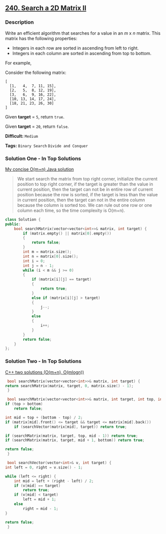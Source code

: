 ## [240. Search a 2D Matrix II](https://leetcode.com/problems/search-a-2d-matrix-ii/description/)

### Description

Write an efficient algorithm that searches for a value in an *m* x *n* matrix. This matrix has the following properties:

- Integers in each row are sorted in ascending from left to right.
- Integers in each column are sorted in ascending from top to bottom.

For example,

Consider the following matrix:

```
[
  [1,   4,  7, 11, 15],
  [2,   5,  8, 12, 19],
  [3,   6,  9, 16, 22],
  [10, 13, 14, 17, 24],
  [18, 21, 23, 26, 30]
]

```

Given **target** = `5`, return `true`.

Given **target** = `20`, return `false`.



**Difficult:** `Medium`

**Tags:** `Binary Search` `Divide and Conquer`



### Solution One - In Top Solutions

[My concise O(m+n) Java solution](https://discuss.leetcode.com/topic/20064/my-concise-o-m-n-java-solution)

> We start search the matrix from top right corner, initialize the current position to top right corner, if the target is greater than the value in current position, then the target can not be in entire row of current position because the row is sorted, if the target is less than the value in current position, then the target can not in the entire column because the column is sorted too. We can rule out one row or one column each time, so the time complexity is O(m+n).

```c++
class Solution {
public:
    bool searchMatrix(vector<vector<int>>& matrix, int target) {
        if (matrix.empty() || matrix[0].empty())
        {
            return false;
        }
        int m = matrix.size();
        int n = matrix[0].size();
        int i = 0;
        int j = n - 1;
        while (i < m && j >= 0)
        {
            if (matrix[i][j] == target)
            {
                return true;
            }
            else if (matrix[i][j] > target) 
            {
                j--;
            }
            else
            {
                i++;
            }
        }
        return false;
    }
};
```



### Solution Two - In Top Solutions

[C++ two solutions (O(m+n), O(mlogn))](https://discuss.leetcode.com/topic/19487/c-two-solutions-o-m-n-o-mlogn)

```c++
 bool searchMatrix(vector<vector<int>>& matrix, int target) {
return searchMatrix(matrix, target, 0, matrix.size() - 1);
 }

 bool searchMatrix(vector<vector<int>>& matrix, int target, int top, int bottom) {
if (top > bottom)
	return false;

int mid = top + (bottom - top) / 2;
if (matrix[mid].front() <= target && target <= matrix[mid].back())
	if (searchVector(matrix[mid], target)) return true;

if (searchMatrix(matrix, target, top, mid - 1)) return true;
if (searchMatrix(matrix, target, mid + 1, bottom)) return true;

return false;
 }

 bool searchVector(vector<int>& v, int target) {
int left = 0, right = v.size() - 1;

while (left <= right) {
	int mid = left + (right - left) / 2;
	if (v[mid] == target)
		return true;
	if (v[mid] < target)
		left = mid + 1;
	else
		right = mid - 1;
}

return false;
 }
```




